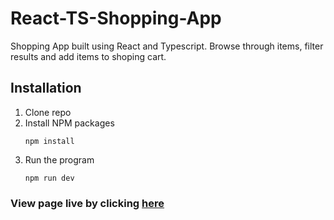 # React-TS-Shopping-App

Shopping App built using React and Typescript. Browse through items, filter results and add items to shoping cart.

## Installation
1. Clone repo 
2. Install NPM packages
    ```
    npm install
    ```
3. Run the program
    ```
    npm run dev
    ```

### View page live by clicking [here](https://anwar720.github.io/React-TS-Shoping-App/)
